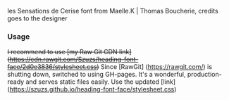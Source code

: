les Sensations de Cerise font from Maelle.K | Thomas Boucherie, credits goes to the designer
### Usage
~~I recommend to use [my Raw Git CDN link] (https://cdn.rawgit.com/Szuzs/heading-font-face/2d0e3836/stylesheet.css)~~
Since [RawGit] (https://rawgit.com/) is shutting down, switched to using GH-pages. It's a wonderful, production-ready and serves static files easily.
Use the updated [link] (https://szuzs.github.io/heading-font-face/stylesheet.css)
